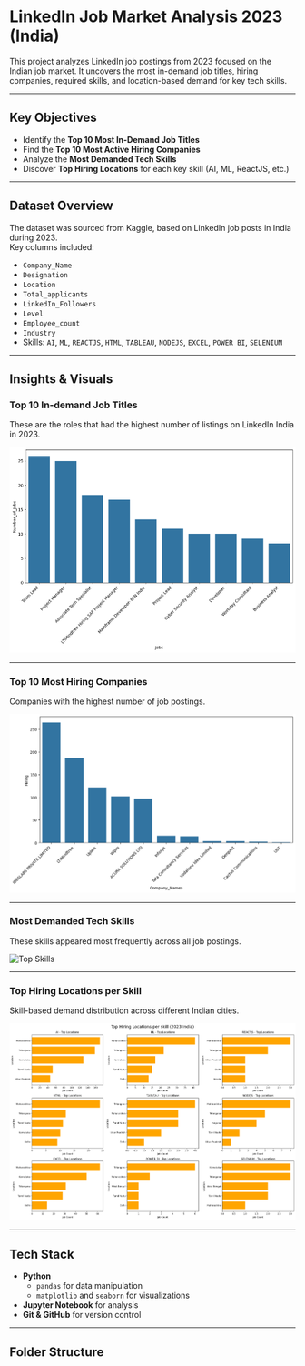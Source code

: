 #  LinkedIn Job Market Analysis 2023 (India)

This project analyzes LinkedIn job postings from 2023 focused on the Indian job market. It uncovers the most in-demand job titles, hiring companies, required skills, and location-based demand for key tech skills.

---

##  Key Objectives

- Identify the **Top 10 Most In-Demand Job Titles**
- Find the **Top 10 Most Active Hiring Companies**
- Analyze the **Most Demanded Tech Skills**
- Discover **Top Hiring Locations** for each key skill (AI, ML, ReactJS, etc.)

---

##  Dataset Overview

The dataset was sourced from Kaggle, based on LinkedIn job posts in India during 2023.  
Key columns included:

- `Company_Name`
- `Designation`
- `Location`
- `Total_applicants`
- `LinkedIn_Followers`
- `Level`
- `Employee_count`
- `Industry`
- Skills: `AI`, `ML`, `REACTJS`, `HTML`, `TABLEAU`, `NODEJS`, `EXCEL`, `POWER BI`, `SELENIUM`

---

##  Insights & Visuals

###  Top 10 In-demand Job Titles
These are the roles that had the highest number of listings on LinkedIn India in 2023.

![Top Jobs](jobs.png)

---

###  Top 10 Most Hiring Companies
Companies with the highest number of job postings.

![Top Companies](hiringcompany.png)

---

###  Most Demanded Tech Skills
These skills appeared most frequently across all job postings.

![Top Skills](Topskills.png)

---

### Top Hiring Locations per Skill
Skill-based demand distribution across different Indian cities.

![Locations per Skill](hiringperlocation.png)

---

##  Tech Stack

- **Python**
  - `pandas` for data manipulation
  - `matplotlib` and `seaborn` for visualizations
- **Jupyter Notebook** for analysis
- **Git & GitHub** for version control

---

##  Folder Structure

